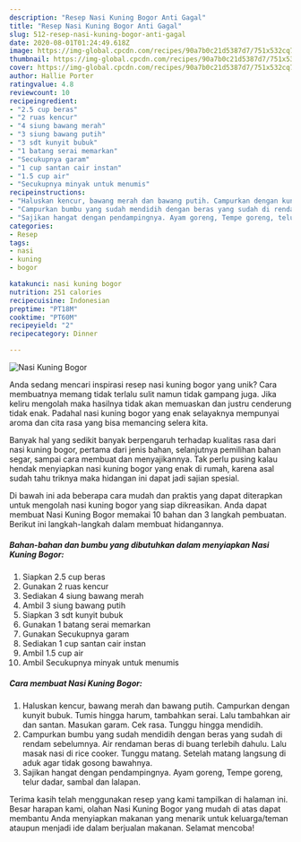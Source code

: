 ```yaml
---
description: "Resep Nasi Kuning Bogor Anti Gagal"
title: "Resep Nasi Kuning Bogor Anti Gagal"
slug: 512-resep-nasi-kuning-bogor-anti-gagal
date: 2020-08-01T01:24:49.618Z
image: https://img-global.cpcdn.com/recipes/90a7b0c21d5387d7/751x532cq70/nasi-kuning-bogor-foto-resep-utama.jpg
thumbnail: https://img-global.cpcdn.com/recipes/90a7b0c21d5387d7/751x532cq70/nasi-kuning-bogor-foto-resep-utama.jpg
cover: https://img-global.cpcdn.com/recipes/90a7b0c21d5387d7/751x532cq70/nasi-kuning-bogor-foto-resep-utama.jpg
author: Hallie Porter
ratingvalue: 4.8
reviewcount: 10
recipeingredient:
- "2.5 cup beras"
- "2 ruas kencur"
- "4 siung bawang merah"
- "3 siung bawang putih"
- "3 sdt kunyit bubuk"
- "1 batang serai memarkan"
- "Secukupnya garam"
- "1 cup santan cair instan"
- "1.5 cup air"
- "Secukupnya minyak untuk menumis"
recipeinstructions:
- "Haluskan kencur, bawang merah dan bawang putih. Campurkan dengan kunyit bubuk. Tumis hingga harum, tambahkan serai. Lalu tambahkan air dan santan. Masukan garam. Cek rasa. Tunggu hingga mendidih."
- "Campurkan bumbu yang sudah mendidih dengan beras yang sudah di rendam sebelumnya. Air rendaman beras di buang terlebih dahulu. Lalu masak nasi di rice cooker. Tunggu matang. Setelah matang langsung di aduk agar tidak gosong bawahnya."
- "Sajikan hangat dengan pendampingnya. Ayam goreng, Tempe goreng, telur dadar, sambal dan lalapan."
categories:
- Resep
tags:
- nasi
- kuning
- bogor

katakunci: nasi kuning bogor 
nutrition: 251 calories
recipecuisine: Indonesian
preptime: "PT18M"
cooktime: "PT60M"
recipeyield: "2"
recipecategory: Dinner

---
```



![Nasi Kuning Bogor](https://img-global.cpcdn.com/recipes/90a7b0c21d5387d7/751x532cq70/nasi-kuning-bogor-foto-resep-utama.jpg)

Anda sedang mencari inspirasi resep nasi kuning bogor yang unik? Cara membuatnya memang tidak terlalu sulit namun tidak gampang juga. Jika keliru mengolah maka hasilnya tidak akan memuaskan dan justru cenderung tidak enak. Padahal nasi kuning bogor yang enak selayaknya mempunyai aroma dan cita rasa yang bisa memancing selera kita.

Banyak hal yang sedikit banyak berpengaruh terhadap kualitas rasa dari nasi kuning bogor, pertama dari jenis bahan, selanjutnya pemilihan bahan segar, sampai cara membuat dan menyajikannya. Tak perlu pusing kalau hendak menyiapkan nasi kuning bogor yang enak di rumah, karena asal sudah tahu triknya maka hidangan ini dapat jadi sajian spesial.




Di bawah ini ada beberapa cara mudah dan praktis yang dapat diterapkan untuk mengolah nasi kuning bogor yang siap dikreasikan. Anda dapat membuat Nasi Kuning Bogor memakai 10 bahan dan 3 langkah pembuatan. Berikut ini langkah-langkah dalam membuat hidangannya.

<!--inarticleads1-->

##### Bahan-bahan dan bumbu yang dibutuhkan dalam menyiapkan Nasi Kuning Bogor:

1. Siapkan 2.5 cup beras
1. Gunakan 2 ruas kencur
1. Sediakan 4 siung bawang merah
1. Ambil 3 siung bawang putih
1. Siapkan 3 sdt kunyit bubuk
1. Gunakan 1 batang serai memarkan
1. Gunakan Secukupnya garam
1. Sediakan 1 cup santan cair instan
1. Ambil 1.5 cup air
1. Ambil Secukupnya minyak untuk menumis




<!--inarticleads2-->

##### Cara membuat Nasi Kuning Bogor:

1. Haluskan kencur, bawang merah dan bawang putih. Campurkan dengan kunyit bubuk. Tumis hingga harum, tambahkan serai. Lalu tambahkan air dan santan. Masukan garam. Cek rasa. Tunggu hingga mendidih.
1. Campurkan bumbu yang sudah mendidih dengan beras yang sudah di rendam sebelumnya. Air rendaman beras di buang terlebih dahulu. Lalu masak nasi di rice cooker. Tunggu matang. Setelah matang langsung di aduk agar tidak gosong bawahnya.
1. Sajikan hangat dengan pendampingnya. Ayam goreng, Tempe goreng, telur dadar, sambal dan lalapan.




Terima kasih telah menggunakan resep yang kami tampilkan di halaman ini. Besar harapan kami, olahan Nasi Kuning Bogor yang mudah di atas dapat membantu Anda menyiapkan makanan yang menarik untuk keluarga/teman ataupun menjadi ide dalam berjualan makanan. Selamat mencoba!
